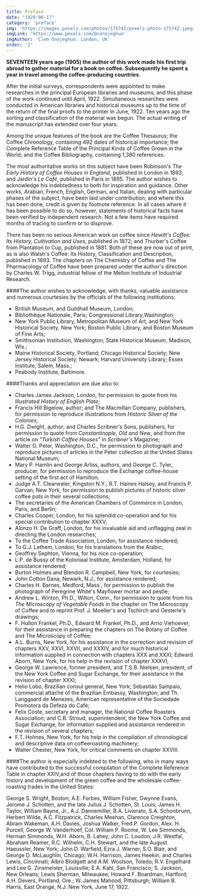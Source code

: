 ```yaml
---
title: Preface
date: "1929-06-17"
category: 'preface'
img: 'https://images.pexels.com/photos/175742/pexels-photo-175742.jpeg?auto=compress&cs=tinysrgb&dpr=2&h=650&w=940'
imgLink: 'https://www.pexels.com/@conojeghuo'
imgAuthor: 'Clem Onojeghuo: London, UK'
order: '2'
---
```



**SEVENTEEN years ago (1905) the author of this work made his first trip abroad to gather material for a book on coffee. Subsequently he spent a year in travel among the coffee-producing countries.** 

After the initial surveys, correspondents were appointed to make researches in the principal European libraries and museums;
and this phase of the work continued until April, 1922. Simultaneous researches were conducted in American
libraries and historical museums up to the time of the return of the final proofs to the printer in June, 1922.
Ten years ago the sorting and classification of the material was begun. The actual writing of the
manuscript has extended over four years. 


Among the unique features of the book are the Coffee Thesaurus; the Coffee Chronology, containing 492
dates of historical importance; the Complete Reference Table of the Principal Kinds of Coffee Grown in the
World; and the Coffee Bibliography, containing 1,380 references.
  
The most authoritative works on this subject have been Robinson's *The Early History of Coffee Houses in
England*, published in London in 1893; and Jardin's *Le Café*, published in Paris in 1895. The author wishes to
acknowledge his indebtedness to both for inspiration and guidance. Other works, Arabian, French, English,
German, and Italian, dealing with particular phases of the subject, have been laid under contribution; and
where this has been done, credit is given by footnote reference. In all cases where it has been possible to do
so, however, statements of historical facts have been verified by independent research. Not a few items have
required months of tracing to confirm or to disprove.  

There has been no serious American work on coffee since *Hewitt's Coffee: Its History, Cultivation and
Uses*, published in 1872; and Thurber's Coffee from Plantation to Cup, published in 1881. Both of these are
now out of print, as is also Walsh's Coffee: Its History, Classification and Description, published in 1893.
The chapters on The Chemistry of Coffee and The Pharmacology of Coffee have been prepared under the
author's direction by Charles W. Trigg, industrial fellow of the Mellon Institute of Industrial Research.  

####The author wishes to acknowledge, with thanks, valuable assistance and numerous courtesies by the officials of the following institutions:

- British Museum, and Guildhall Museum, London;
- Bibliothéque Nationale, Paris; Congressional Library,Washington; 
- New York Public Library, Metropolitan Museum of Art, and New York Historical Society, New York; Boston Public Library, and Boston Museum of Fine Arts; 
- Smithsonian Institution, Washington; State Historical Museum, Madison, Wis.; 
- Maine Historical Society, Portland; Chicago Historical Society; New Jersey Historical Society, Newark; Harvard University Library; Essex Institute, Salem, Mass.;
- Peabody Institute, Baltimore.

####Thanks and appreciation are due also to:

- Charles James Jackson, London, for permission to quote from his *Illustrated History of English Plate*;
- Francis Hill Bigelow, author; and The Macmillan Company, publishers, for permission to reproduce illustrations from *Historic Silver of the Colonies*;
- H.G. Dwight, author; and Charles Scribner's Sons, publishers, for permission to quote from *Constantinople, Old and New*, and from the article on *"Turkish Coffee Houses"* in *Scribner's* Magazine;
- Walter G. Peter, Washington, D.C., for permission to photograph and reproduce pictures of articles in the Peter collection at the United States National Museum;
- Mary P. Hamlin and George Arliss, authors, and George C. Tyler, producer, for permission to reproduce the Exchange coffee-house setting of the first act of Hamilton;
- Judge A.T. Clearwater, Kingston N.Y.; R.T. Haines Halsey, and Francis P. Garvan, New York, for permission to publish pictures of historic silver coffee pots in their several collections;
- The secretaries of the American Chambers of Commerce in London, Paris, and Berlin;
- Charles Cooper, London, for his splendid co-operation and for his special contribution to chapter XXXV;
- Alonzo H. De Graff, London, for his invaluable aid and unflagging zeal in directing the London researches;
- To the Coffee Trade Association, London, for assistance rendered;
- To G.J. Lethem, London, for his translations from the Arabic;
- Geoffrey Sephton, Vienna, for his nice co-operation;
- L.P. de Bussy of the Koloniaal Institute, Amsterdam, Holland, for assistance rendered;
- Burton Holmes and Blendon R. Campbell, New York, for courtesies;
- John Cotton Dana, Newark, N.J., for assistance rendered;
- Charles H. Barnes, Medford, Mass., for permission to publish the photograph of Peregrine White's Mayflower mortar and pestle;
- Andrew L. Winton, Ph.D., Wilton, Conn., for permission to quote from his *The Microscopy of Vegetable Foods* in the chapter on The Microscopy of Coffee and to reprint Prof. J. Moeller's and Tschirch and Oesterle's drawings;
- F. Hulton Frankel, Ph.D., Edward M. Frankel, Ph.D., and Arno Viehoever, for their assistance in preparing the chapters on The Botany of Coffee and The Microscopy of Coffee;
- A.L. Burns, New York, for his assistance in the correction and revision of chapters XXV, XXVI, XXVII, and XXXIV, and for much historical information supplied in connection with chapters XXX and XXXI; Edward Aborn, New York, for his help in the revision of chapter XXXVI;
- George W. Lawrence, former president, and T.S.B. Nielsen, president, of the New York Coffee and Sugar Exchange, for their assistance in the revision of chapter XXXI;
- Helio Lobo, Brazilian consul general, New York; Sebastião Sampaio, commercial attaché of the Brazilian Embassy, Washington; and Th. Langgaard de Menezes, American representative of the Sociedade Promotora da Defeza do Café;
- Felix Coste, secretary and manager, the National Coffee Roasters Association; and C.B. Stroud, superintendent, the New York Coffee and Sugar Exchange, for information supplied and assistance rendered in the revision of several chapters;
- F.T. Holmes, New York, for his help in the compilation of chronological and descriptive data on coffeeroasting machinery;
- Walter Chester, New York, for critical comments on chapter XXVIII.


####The author is especially indebted to the following, who in many ways have contributed to the successful compilation of the Complete Reference Table in chapter XXIV,and of those chapters having to do with the early history and development of the green coffee and the wholesale coffee-roasting trades in the United States:

George S. Wright, Boston; A.E. Forbes, William Fisher, Gwynne Evans, Jerome J. Schotten, and the late
Julius J. Schotten, St. Louis; James H. Taylor, William Bayne, Jr., A.J. Dannemiller, B.A. Livierato, S.A.
Schonbrunn, Herbert Wilde, A.C. Fitzpatrick, Charles Meehan, Clarence Creighton, Abram Wakeman, A.H.
Davies, Joshua Walker, Fred P. Gordon, Alex. H. Purcell, George W. Vanderhoef, Col. William P. Roome,
W. Lee Simmonds, Herman Simmonds, W.H. Aborn, B. Lahey, John C. Loudon, J.R. Westfal, Abraham
Reamer, R.C. Wilhelm, C.H. Stewart, and the late August Haeussler, New York; John D. Warfield, Ezra J.
Warner, S.O. Blair, and George D. McLaughlin, Chicago; W.H. Harrison, James Heekin, and Charles Lewis,
Cincinnati; Albro Blodgett and A.M. Woolson, Toledo; R.V. Engelhard and Lee G. Zinsmeister, Louisville;
E.A. Kahl, San Francisco; S. Jackson, New Orleans; Lewis Sherman, Milwaukee; Howard F. Boardman,
Hartford; A.H. Devers, Portland, Ore.; W. James Mahood, Pittsburgh; William B. Harris, East Orange, N.J.
New York, June 17, 1922.
